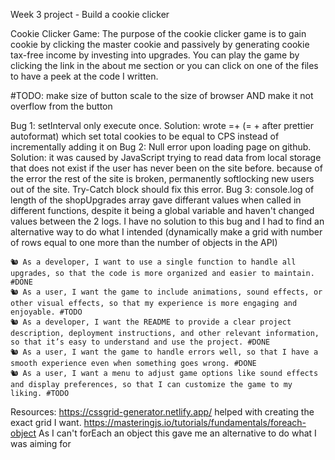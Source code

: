 Week 3 project - Build a cookie clicker

Cookie Clicker Game:
The purpose of the cookie clicker game is to gain cookie by clicking the master cookie and passively by generating cookie tax-free income by investing into upgrades.
You can play the game by clicking the link in the about me section or you can click on one of the files to have a peek at the code I written.

#TODO: make size of button scale to the size of browser AND make it not overflow from the button

Bug 1: setInterval only execute once. Solution: wrote =+ (= + after prettier autoformat) which set total cookies to be equal to CPS instead of incrementally adding it on
Bug 2: Null error upon loading page on github. Solution: it was caused by JavaScript trying to read data from local storage that does not exist if the user has never been on the site before. because of the error the rest of the site is broken, permanently softlocking new users out of the site. Try-Catch block should fix this error.
Bug 3: console.log of length of the shopUpgrades array gave differant values when called in different functions, despite it being a global variable and haven't changed values between the 2 logs. I have no solution to this bug and I had to find an alternative way to do what I intended (dynamically make a grid with number of rows equal to one more than the number of objects in the API)

    🐿️ As a developer, I want to use a single function to handle all upgrades, so that the code is more organized and easier to maintain. #DONE
    🐿️ As a user, I want the game to include animations, sound effects, or other visual effects, so that my experience is more engaging and enjoyable. #TODO
    🐿️ As a developer, I want the README to provide a clear project description, deployment instructions, and other relevant information, so that it’s easy to understand and use the project. #DONE
    🐿️ As a user, I want the game to handle errors well, so that I have a smooth experience even when something goes wrong. #DONE
    🐿️ As a user, I want a menu to adjust game options like sound effects and display preferences, so that I can customize the game to my liking. #TODO

Resources:
https://cssgrid-generator.netlify.app/ helped with creating the exact grid I want.
https://masteringjs.io/tutorials/fundamentals/foreach-object As I can't forEach an object this gave me an alternative to do what I was aiming for
